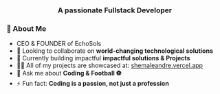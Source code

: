 
<h3 align="center">A passionate Fullstack Developer</h3>

### 🌟 About Me
- CEO & FOUNDER of EchoSols
- 👯 Looking to collaborate on **world-changing technological solutions**
- 🤝 Currently building impactful **impactful solutions & Projects**
- 👨‍💻 All of my projects are showcased at: [shemaleandre.vercel.app](https://shemaleandre.vercel.app)
- 💬 Ask me about **Coding & Football ⚽**
- ⚡ Fun fact: **Coding is a passion, not just a profession**




